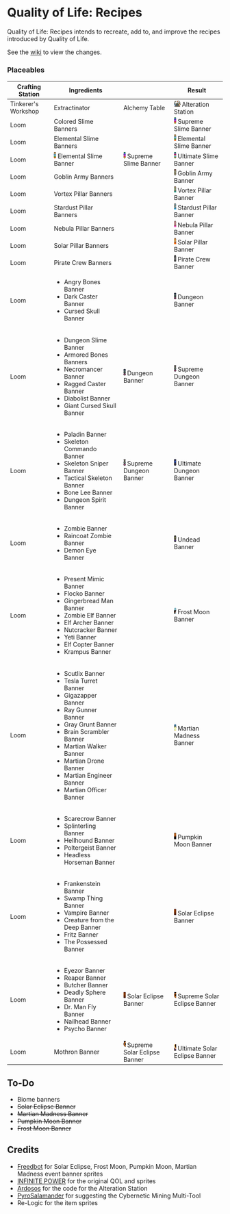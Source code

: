 # Quality of Life: Recipes
Quality of Life: Recipes intends to recreate, add to, and improve the recipes introduced by Quality of Life.

See the [wiki](https://github.com/abluescarab/tModLoader-QualityOfLifeRecipes/wiki) to view the changes.

### Placeables
| Crafting Station | Ingredients  |     | Result |
| ---------------- | ------------ | --- | ------ |
| Tinkerer's Workshop | Extractinator | Alchemy Table | <img src="Items/Placeable/AlterationStation.png" height="15px"/> Alteration Station |
| Loom | Colored Slime Banners | | <img src="Tiles/Banners/Slimes/SupremeSlimeBanner.png" height="15px"/> Supreme Slime Banner |
| Loom | Elemental Slime Banners | | <img src="Tiles/Banners/Slimes/ElementalSlimeBanner.png" height="15px"/> Elemental Slime Banner |
| Loom | <img src="Tiles/Banners/Slimes/ElementalSlimeBanner.png" height="15px"/> Elemental Slime Banner | <img src="Tiles/Banners/Slimes/SupremeSlimeBanner.png" height="15px"/> Supreme Slime Banner | <img src="Tiles/Banners/Slimes/UltimateSlimeBanner.png" height="15px"/> Ultimate Slime Banner
| Loom | Goblin Army Banners | | <img src="Tiles/Banners/Events/GoblinArmyBanner.png" height="15px"/> Goblin Army Banner |
| Loom | Vortex Pillar Banners | | <img src="Tiles/Banners/Events/Pillars/VortexPillarBanner.png" height="15px"/> Vortex Pillar Banner |
| Loom | Stardust Pillar Banners | | <img src="Tiles/Banners/Events/Pillars/StardustPillarBanner.png" height="15px"/> Stardust Pillar Banner |
| Loom | Nebula Pillar Banners | | <img src="Tiles/Banners/Events/Pillars/NebulaPillarBanner.png" height="15px"/> Nebula Pillar Banner |
| Loom | Solar Pillar Banners | | <img src="Tiles/Banners/Events/Pillars/SolarPillarBanner.png" height="15px"/> Solar Pillar Banner |
| Loom | Pirate Crew Banners | | <img src="Tiles/Banners/Events/PirateCrewBanner.png" height="15px"/> Pirate Crew Banner |
| Loom | <ul><li>Angry Bones Banner</li><li>Dark Caster Banner</li><li>Cursed Skull Banner</li></ul> | | <img src="Tiles/Banners/Dungeon/DungeonBanner.png" height="15px"/> Dungeon Banner |
| Loom | <ul><li>Dungeon Slime Banner</li><li>Armored Bones Banners</li><li>Necromancer Banner</li><li>Ragged Caster Banner</li><li>Diabolist Banner</li><li>Giant Cursed Skull Banner</li></ul> | <img src="Tiles/Banners/Dungeon/DungeonBanner.png" height="15px"/> Dungeon Banner | <img src="Tiles/Banners/Dungeon/SupremeDungeonBanner.png" height="15px"/> Supreme Dungeon Banner |
| Loom | <ul><li>Paladin Banner</li><li>Skeleton Commando Banner</li><li>Skeleton Sniper Banner</li><li>Tactical Skeleton Banner</li><li>Bone Lee Banner</li><li>Dungeon Spirit Banner</li></ul> | <img src="Tiles/Banners/Dungeon/SupremeDungeonBanner.png" height="15px"/> Supreme Dungeon Banner | <img src="Tiles/Banners/Dungeon/UltimateDungeonBanner.png" height="15px"/> Ultimate Dungeon Banner |
| Loom | <ul><li>Zombie Banner</li><li>Raincoat Zombie Banner</li><li>Demon Eye Banner</li></ul> | | <img src="Tiles/Banners/UndeadBanner.png" height="15px"/> Undead Banner |
| Loom | <ul><li>Present Mimic Banner</li><li>Flocko Banner</li><li>Gingerbread Man Banner</li><li>Zombie Elf Banner</li><li>Elf Archer Banner</li><li>Nutcracker Banner</li><li>Yeti Banner</li><li>Elf Copter Banner</li><li>Krampus Banner</li></ul> | | <img src="Tiles/Banners/Events/FrostMoonBanner.png" height="15px"/> Frost Moon Banner |
| Loom | <ul><li>Scutlix Banner</li><li>Tesla Turret Banner</li><li>Gigazapper Banner</li><li>Ray Gunner Banner</li><li>Gray Grunt Banner</li><li>Brain Scrambler Banner</li><li>Martian Walker Banner</li><li>Martian Drone Banner</li><li>Martian Engineer Banner</li><li>Martian Officer Banner</li></ul> | | <img src="Tiles/Banners/Events/MartianMadnessBanner.png" height="15px"/> Martian Madness Banner |
| Loom | <ul><li>Scarecrow Banner</li><li>Splinterling Banner</li><li>Hellhound Banner</li><li>Poltergeist Banner</li><li>Headless Horseman Banner</li></ul> | | <img src="Tiles/Banners/Events/PumpkinMoonBanner.png" height="15px"/> Pumpkin Moon Banner |
| Loom | <ul><li>Frankenstein Banner</li><li>Swamp Thing Banner</li><li>Vampire Banner</li><li>Creature from the Deep Banner</li><li>Fritz Banner</li><li>The Possessed Banner</li></ul> | | <img src="Tiles/Banners/Events/SolarEclipseBanner.png" height="15px"/> Solar Eclipse Banner |
| Loom | <ul><li>Eyezor Banner</li><li>Reaper Banner</li><li>Butcher Banner</li><li>Deadly Sphere Banner</li><li>Dr. Man Fly Banner</li><li>Nailhead Banner</li><li>Psycho Banner</li></ul> | <img src="Tiles/Banners/Events/SolarEclipseBanner.png" height="15px"/> Solar Eclipse Banner | <img src="Tiles/Banners/Events/SupremeSolarEclipseBanner.png" height="15px"/> Supreme Solar Eclipse Banner |
| Loom | Mothron Banner | <img src="Tiles/Banners/Events/SupremeSolarEclipseBanner.png" height="15px"/> Supreme Solar Eclipse Banner | <img src="Tiles/Banners/Events/UltimateSolarEclipseBanner.png" height="15px"/> Ultimate Solar Eclipse Banner |

## To-Do
* Biome banners
* ~~Solar Eclipse Banner~~
* ~~Martian Madness Banner~~
* ~~Pumpkin Moon Banner~~
* ~~Frost Moon Banner~~

## Credits
* [Freedbot](https://forums.terraria.org/index.php?members/freedbot.57288/) for Solar Eclipse, Frost Moon, Pumpkin Moon, Martian Madness event banner sprites
* [INFINITE POWER](https://forums.terraria.org/index.php?members/infinite-power.30898/) for the original QOL and sprites
* [Ardosos](https://forums.terraria.org/index.php?members/ardosos.50173/) for the code for the Alteration Station
* [PyroSalamander](https://forums.terraria.org/index.php?members/pyrosalamander.85695/) for suggesting the Cybernetic Mining Multi-Tool
* Re-Logic for the item sprites
